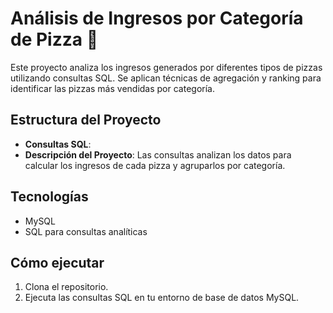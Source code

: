 # Análisis de Ingresos por Categoría de Pizza 🍕

Este proyecto analiza los ingresos generados por diferentes tipos de pizzas utilizando consultas SQL. Se aplican técnicas de agregación y ranking para identificar las pizzas más vendidas por categoría.

## Estructura del Proyecto
- **Consultas SQL**: 
- **Descripción del Proyecto**: Las consultas analizan los datos para calcular los ingresos de cada pizza y agruparlos por categoría.

## Tecnologías
- MySQL
- SQL para consultas analíticas

## Cómo ejecutar
1. Clona el repositorio.
2. Ejecuta las consultas SQL en tu entorno de base de datos MySQL.
